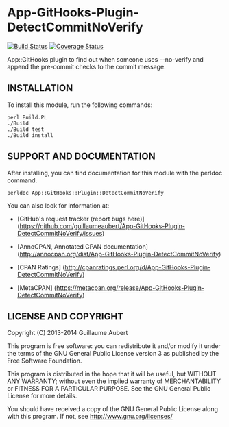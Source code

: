App-GitHooks-Plugin-DetectCommitNoVerify
========================================

[![Build Status](https://travis-ci.org/guillaumeaubert/App-GitHooks-Plugin-DetectCommitNoVerify.png?branch=master)](https://travis-ci.org/guillaumeaubert/App-GitHooks-Plugin-DetectCommitNoVerify)
[![Coverage Status](https://coveralls.io/repos/guillaumeaubert/App-GitHooks-Plugin-DetectCommitNoVerify/badge.png?branch=master)](https://coveralls.io/r/guillaumeaubert/App-GitHooks-Plugin-DetectCommitNoVerify?branch=master)

App::GitHooks plugin to find out when someone uses --no-verify and append the
pre-commit checks to the commit message.


INSTALLATION
------------

To install this module, run the following commands:

	perl Build.PL
	./Build
	./Build test
	./Build install


SUPPORT AND DOCUMENTATION
-------------------------

After installing, you can find documentation for this module with the
perldoc command.

	perldoc App::GitHooks::Plugin::DetectCommitNoVerify


You can also look for information at:

 * [GitHub's request tracker (report bugs here)]
   (https://github.com/guillaumeaubert/App-GitHooks-Plugin-DetectCommitNoVerify/issues)

 * [AnnoCPAN, Annotated CPAN documentation]
   (http://annocpan.org/dist/App-GitHooks-Plugin-DetectCommitNoVerify)

 * [CPAN Ratings]
   (http://cpanratings.perl.org/d/App-GitHooks-Plugin-DetectCommitNoVerify)

 * [MetaCPAN]
   (https://metacpan.org/release/App-GitHooks-Plugin-DetectCommitNoVerify)


LICENSE AND COPYRIGHT
---------------------

Copyright (C) 2013-2014 Guillaume Aubert

This program is free software: you can redistribute it and/or modify it under
the terms of the GNU General Public License version 3 as published by the Free
Software Foundation.

This program is distributed in the hope that it will be useful, but WITHOUT ANY
WARRANTY; without even the implied warranty of MERCHANTABILITY or FITNESS FOR A
PARTICULAR PURPOSE. See the GNU General Public License for more details.

You should have received a copy of the GNU General Public License along with
this program. If not, see http://www.gnu.org/licenses/

